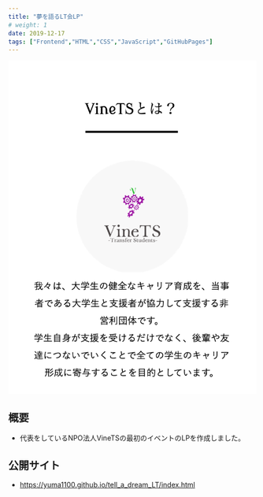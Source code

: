 ```yaml
---
title: "夢を語るLT会LP"
# weight: 1
date: 2019-12-17
tags: ["Frontend","HTML","CSS","JavaScript","GitHubPages"]
---
```

![Site](site.png)
## 概要
- 代表をしているNPO法人VineTSの最初のイベントのLPを作成しました。

## 公開サイト
- https://yuma1100.github.io/tell_a_dream_LT/index.html
